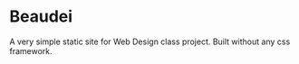 # Beaudei

A very simple static site for Web Design class project. Built without any css framework.
